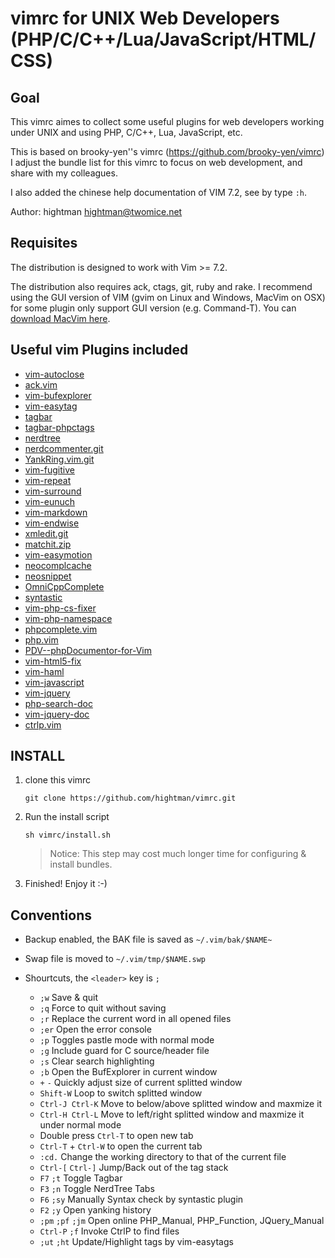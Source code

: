 vimrc for UNIX Web Developers (PHP/C/C++/Lua/JavaScript/HTML/CSS)
============


Goal
----------------
This vimrc aimes to collect some useful plugins for web developers working under UNIX and using PHP, C/C++, Lua, JavaScript, etc.

This is based on brooky-yen''s vimrc (https://github.com/brooky-yen/vimrc)
I adjust the bundle list for this vimrc to focus on web development, and share with my colleagues.

I also added the chinese help documentation of VIM 7.2, see by type `:h`.

Author: hightman <hightman@twomice.net>


Requisites
----------------
The distribution is designed to work with Vim >= 7.2.

The distribution also requires ack, ctags, git, ruby and rake. I recommend using the GUI version of VIM (gvim on Linux and Windows, MacVim on OSX) for some plugin only support GUI version (e.g. Command-T). You can [download MacVim here](https://github.com/b4winckler/macvim/downloads).


Useful vim Plugins included
----------------
 * [vim-autoclose](https://github.com/Townk/vim-autoclose)
 * [ack.vim](https://github.com/mileszs/ack.vim)
 * [vim-bufexplorer](https://github.com/thisivan/vim-bufexplorer)
 * [vim-easytag](https://github.com/xolox/vim-easytags)
 * [tagbar](https://github.com/majutsushi/tagbar)
 * [tagbar-phpctags](https://github.com/techlivezheng/tagbar-phpctags)
 * [nerdtree](https://github.com/scrooloose/nerdtree)
 * [nerdcommenter.git](https://github.com/scrooloose/nerdcommenter.git)
 * [YankRing.vim.git](https://github.com/vim-scripts/YankRing.vim.git)
 * [vim-fugitive](https://github.com/tpope/vim-fugitive)
 * [vim-repeat](https://github.com/tpope/vim-repeat)
 * [vim-surround](https://github.com/tpope/vim-surround)
 * [vim-eunuch](https://github.com/tpope/vim-eunuch)
 * [vim-markdown](https://github.com/tpope/vim-markdown)
 * [vim-endwise](https://github.com/tpope/vim-endwise)
 * [xmledit.git](https://github.com/sukima/xmledit.git)
 * [matchit.zip](https://github.com/vim-scripts/matchit.zip)
 * [vim-easymotion](https://github.com/Lokaltog/vim-easymotion)
 * [neocomplcache](https://github.com/Shougo/neocomplcache)
 * [neosnippet](https://github.com/Shougo/neosnippet)
 * [OmniCppComplete](https://github.com/vim-scripts/OmniCppComplete)
 * [syntastic](https://github.com/scrooloose/syntastic)
 * [vim-php-cs-fixer](https://github.com/stephpy/vim-php-cs-fixer)
 * [vim-php-namespace](https://github.com/arnaud-lb/vim-php-namespace)
 * [phpcomplete.vim](https://github.com/shawncplus/phpcomplete.vim)
 * [php.vim](https://github.com/shawncplus/php.vim)
 * [PDV--phpDocumentor-for-Vim](https://github.com/vim-scripts/PDV--phpDocumentor-for-Vim)
 * [vim-html5-fix](https://github.com/concise/vim-html5-fix)
 * [vim-haml](https://github.com/tpope/vim-haml)
 * [vim-javascript](https://github.com/pangloss/vim-javascript)
 * [vim-jquery](https://github.com/itspriddle/vim-jquery)
 * [php-search-doc](https://github.com/erikfercak/php-search-doc)
 * [vim-jquery-doc](https://github.com/lucapette/vim-jquery-doc)
 * [ctrlp.vim](https://github.com/kien/ctrlp.vim)


INSTALL
-------

1. clone this vimrc
    ```
    git clone https://github.com/hightman/vimrc.git
    ```

2. Run the install script
    ```
    sh vimrc/install.sh
    ```

    > Notice: This step may cost much longer time for configuring & install bundles.

3. Finished! Enjoy it :-)


Conventions
------------

* Backup enabled, the BAK file is saved as `~/.vim/bak/$NAME~`

* Swap file is moved to `~/.vim/tmp/$NAME.swp`

* Shourtcuts, the `<leader>` key is `;`
  - `;w` Save & quit
  - `;q` Force to quit without saving
  - `;r` Replace the current word in all opened files
  - `;er` Open the error console
  - `;p` Toggles pastle mode with normal mode
  - `;g` Include guard for C source/header file
  - `;s` Clear search highlighting
  - `;b` Open the BufExplorer in current window
  - `+` `-` Quickly adjust size of current splitted window
  - `Shift-W` Loop to switch splitted window
  - `Ctrl-J Ctrl-K` Move to below/above splitted window and maxmize it
  - `Ctrl-H Ctrl-L` Move to left/right splitted window and maxmize it under normal mode
  - Double press `Ctrl-T` to open new tab
  - `Ctrl-T` + `Ctrl-W` to open the current tab
  - `:cd.` Change the working directory to that of the current file
  - `Ctrl-[` `Ctrl-]` Jump/Back out of the tag stack 
  - `F7` `;t` Toggle Tagbar
  - `F3` `;n` Toggle NerdTree Tabs
  - `F6` `;sy` Manually Syntax check by syntastic plugin
  - `F2` `;y` Open yanking history
  - `;pm` `;pf` `;jm` Open online PHP_Manual, PHP_Function, JQuery_Manual
  - `Ctrl-P` `;f` Invoke CtrlP to find files
  - `;ut` `;ht` Update/Highlight tags by vim-easytags


